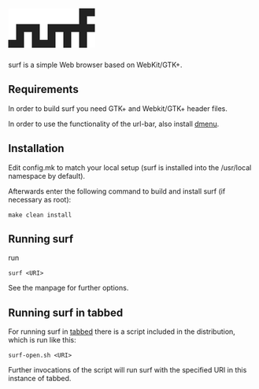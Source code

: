 # ![surf logo](surf.png "surf logo")
surf is a simple Web browser based on WebKit/GTK+.

## Requirements
In order to build surf you need GTK+ and Webkit/GTK+ header files.

In order to use the functionality of the url-bar, also install [dmenu](http://gitlab.com/jaenek/dmenu).

## Installation
Edit config.mk to match your local setup (surf is installed into
the /usr/local namespace by default).

Afterwards enter the following command to build and install surf (if
necessary as root):
```
make clean install
```

## Running surf
run
```
surf <URI>
```

See the manpage for further options.

## Running surf in tabbed
For running surf in [tabbed](http://tools.suckless.org/tabbed) there is a script included in the distribution,
which is run like this:
```
surf-open.sh <URI>
```

Further invocations of the script will run surf with the specified URI in this
instance of tabbed.
